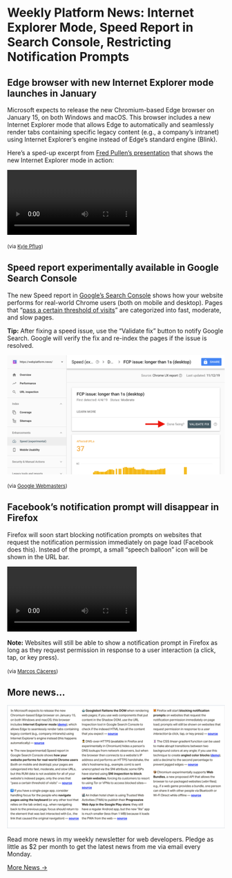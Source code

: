 # Weekly Platform News: Internet Explorer Mode, Speed Report in Search Console, Restricting Notification Prompts

## Edge browser with new Internet Explorer mode launches in January

Microsoft expects to release the new Chromium-based Edge browser on January 15, on both Windows and macOS. This browser includes a new Internet Explorer mode that allows Edge to automatically and seamlessly render tabs containing specific legacy content (e.g., a company’s intranet) using Internet Explorer’s engine instead of Edge’s standard engine (Blink).

Here’s a sped-up excerpt from [Fred Pullen’s presentation](https://www.youtube.com/watch?v=E2dm29djv3U) that shows the new Internet Explorer mode in action:

<video controls src="/media/edge-ie-mode.mp4"></video>

<small>(via [Kyle Pflug](https://blogs.windows.com/msedgedev/2019/11/04/edge-chromium-release-candidate-get-ready/))</small>

## Speed report experimentally available in Google Search Console

The new Speed report in [Google’s Search Console](https://search.google.com/search-console) shows how your website performs for real-world Chrome users (both on mobile and desktop). Pages that “[pass a certain threshold of visits](https://twitter.com/danielwaisberg/status/1191697864830914561)” are categorized into fast, moderate, and slow pages.

**Tip:** After fixing a speed issue, use the “Validate fix” button to notify Google Search. Google will verify the fix and re-index the pages if the issue is resolved.

![](/media/search-console-validate-fix.png)

<small>(via [Google Webmasters](https://twitter.com/googlewmc/status/1191309373999636481))</small>

## Facebook’s notification prompt will disappear in Firefox

Firefox will soon start blocking notification prompts on websites that request the notification permission immediately on page load (Facebook does this). Instead of the prompt, a small “speech balloon” icon will be shown in the URL bar.

<video controls src="/media/firefox-blocked-prompt.png"></video>

**Note:** Websites will still be able to show a notification prompt in Firefox as long as they request permission in response to a user interaction (a click, tap, or key press).

<small>(via [Marcos Càceres](https://twitter.com/marcosc/status/1191514737877471238))</small>

## More news…

![](/media/sunday-issue-17.png)

Read more news in my weekly newsletter for web developers. Pledge as little as \$2 per month to get the latest news from me via email every Monday.

<a href="https://www.patreon.com/posts/31497516" class="button">More News →</a>
